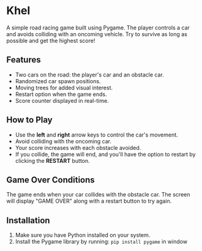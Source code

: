 # Khel

A simple road racing game built using Pygame. The player controls a car and avoids colliding with an oncoming vehicle. Try to survive as long as possible and get the highest score!


## Features
- Two cars on the road: the player's car and an obstacle car.
- Randomized car spawn positions.
- Moving trees for added visual interest.
- Restart option when the game ends.
- Score counter displayed in real-time.

## How to Play
- Use the **left** and **right** arrow keys to control the car's movement.
- Avoid colliding with the oncoming car.
- Your score increases with each obstacle avoided.
- If you collide, the game will end, and you'll have the option to restart by clicking the **RESTART** button.

## Game Over Conditions
The game ends when your car collides with the obstacle car. The screen will display "GAME OVER" along with a restart button to try again.

## Installation
1. Make sure you have Python installed on your system.
2. Install the Pygame library by running: `pip install pygame` in window
   
